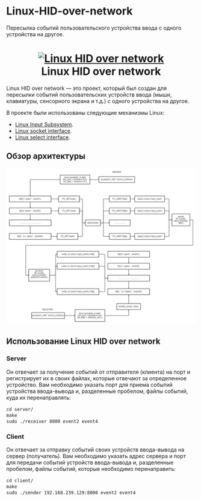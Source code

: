 # Linux-HID-over-network
Пересылка событий пользовательского устройства ввода с одного устройства на другое.
<h1 align="center" style="border-bottom: none">
    <a href="https://prometheus.io" target="_blank"><img alt="Linux HID over network"></a><br>Linux HID over network
</h1>

Linux HID over network — это проект, который был создан для пересылки событий пользовательских устройств ввода (мыши, клавиатуры, сенсорного экрана и т.д.) с одного устройства на другое.

В проекте были использованы следующие механизмы Linux:

* [Linux Input Subsystem](https://kernel.org/doc/html/latest/input/index.html).
* [Linux socket interface](https://man7.org/linux/man-pages/man2/socket.2.html).
* [Linux select interface](https://man7.org/linux/man-pages/man2/select.2.html).

## Обзор архитектуры

![Architecture overview](documentation/images/diagram_git.png)

## Использование Linux HID over network

### Server
Он отвечает за получение событий от отправителя (клиента) на порт и регистрирует их в своих файлах, которые отвечают за определенное устройство.
Вам необходимо указать порт для приема событий устройства ввода-вывода и, разделенные пробелом, файлы событий, куда их перенаправлять:

```shell
cd server/
make
sudo ./receiver 8000 event2 event4
```

### Client
Он отвечает за отправку событий своих устройств ввода-вывода на сервер (получатель).
Вам необходимо указать адрес сервера и порт для передачи событий устройств ввода-вывода и, разделенные пробелом, файлы событий, которые необходимо перенаправить:

```shell
cd client/
make
sudo ./sender 192.168.239.129:8000 event2 event4
```
